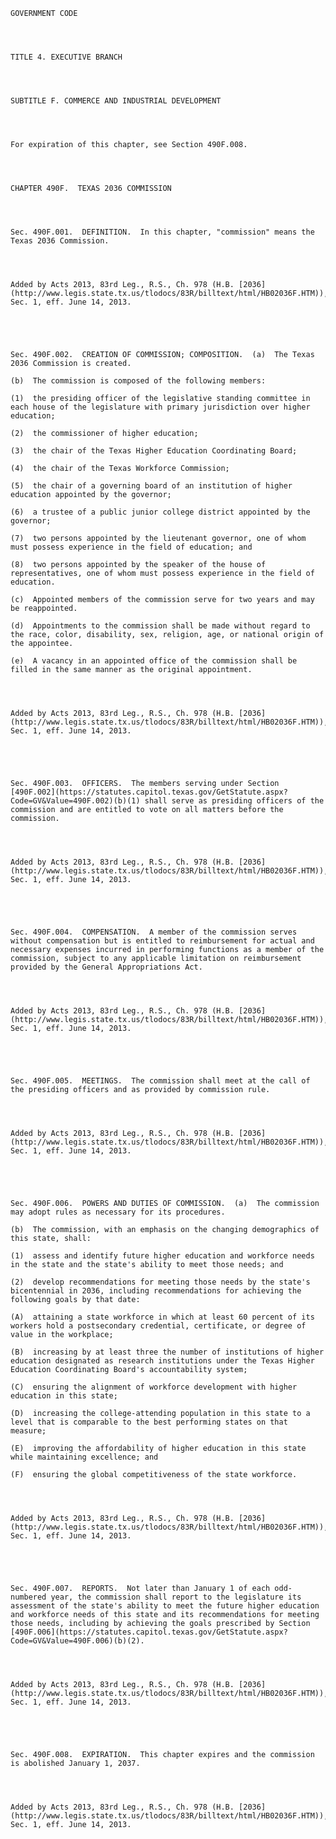 ﻿
    
    
    	
    					
    
    
    GOVERNMENT CODE
    
      
    
    
    TITLE 4. EXECUTIVE BRANCH
    
      
    
    
    SUBTITLE F. COMMERCE AND INDUSTRIAL DEVELOPMENT
    
      
    
    
    For expiration of this chapter, see Section 490F.008.
    
      
    
    
    CHAPTER 490F.  TEXAS 2036 COMMISSION
    
      
    
    
    Sec. 490F.001.  DEFINITION.  In this chapter, "commission" means the Texas 2036 Commission.
    
    
    
    
    Added by Acts 2013, 83rd Leg., R.S., Ch. 978 (H.B. [2036](http://www.legis.state.tx.us/tlodocs/83R/billtext/html/HB02036F.HTM)), Sec. 1, eff. June 14, 2013.
    
    
    
    
    
    Sec. 490F.002.  CREATION OF COMMISSION; COMPOSITION.  (a)  The Texas 2036 Commission is created.
    
    (b)  The commission is composed of the following members:
    
    (1)  the presiding officer of the legislative standing committee in each house of the legislature with primary jurisdiction over higher education;
    
    (2)  the commissioner of higher education;
    
    (3)  the chair of the Texas Higher Education Coordinating Board;
    
    (4)  the chair of the Texas Workforce Commission;
    
    (5)  the chair of a governing board of an institution of higher education appointed by the governor;
    
    (6)  a trustee of a public junior college district appointed by the governor;
    
    (7)  two persons appointed by the lieutenant governor, one of whom must possess experience in the field of education; and
    
    (8)  two persons appointed by the speaker of the house of representatives, one of whom must possess experience in the field of education.
    
    (c)  Appointed members of the commission serve for two years and may be reappointed.
    
    (d)  Appointments to the commission shall be made without regard to the race, color, disability, sex, religion, age, or national origin of the appointee.
    
    (e)  A vacancy in an appointed office of the commission shall be filled in the same manner as the original appointment.
    
    
    
    
    Added by Acts 2013, 83rd Leg., R.S., Ch. 978 (H.B. [2036](http://www.legis.state.tx.us/tlodocs/83R/billtext/html/HB02036F.HTM)), Sec. 1, eff. June 14, 2013.
    
    
    
    
    
    Sec. 490F.003.  OFFICERS.  The members serving under Section [490F.002](https://statutes.capitol.texas.gov/GetStatute.aspx?Code=GV&Value=490F.002)(b)(1) shall serve as presiding officers of the commission and are entitled to vote on all matters before the commission.
    
    
    
    
    Added by Acts 2013, 83rd Leg., R.S., Ch. 978 (H.B. [2036](http://www.legis.state.tx.us/tlodocs/83R/billtext/html/HB02036F.HTM)), Sec. 1, eff. June 14, 2013.
    
    
    
    
    
    Sec. 490F.004.  COMPENSATION.  A member of the commission serves without compensation but is entitled to reimbursement for actual and necessary expenses incurred in performing functions as a member of the commission, subject to any applicable limitation on reimbursement provided by the General Appropriations Act.
    
    
    
    
    Added by Acts 2013, 83rd Leg., R.S., Ch. 978 (H.B. [2036](http://www.legis.state.tx.us/tlodocs/83R/billtext/html/HB02036F.HTM)), Sec. 1, eff. June 14, 2013.
    
    
    
    
    
    Sec. 490F.005.  MEETINGS.  The commission shall meet at the call of the presiding officers and as provided by commission rule.
    
    
    
    
    Added by Acts 2013, 83rd Leg., R.S., Ch. 978 (H.B. [2036](http://www.legis.state.tx.us/tlodocs/83R/billtext/html/HB02036F.HTM)), Sec. 1, eff. June 14, 2013.
    
    
    
    
    
    Sec. 490F.006.  POWERS AND DUTIES OF COMMISSION.  (a)  The commission may adopt rules as necessary for its procedures.
    
    (b)  The commission, with an emphasis on the changing demographics of this state, shall:
    
    (1)  assess and identify future higher education and workforce needs in the state and the state's ability to meet those needs; and
    
    (2)  develop recommendations for meeting those needs by the state's bicentennial in 2036, including recommendations for achieving the following goals by that date:
    
    (A)  attaining a state workforce in which at least 60 percent of its workers hold a postsecondary credential, certificate, or degree of value in the workplace;
    
    (B)  increasing by at least three the number of institutions of higher education designated as research institutions under the Texas Higher Education Coordinating Board's accountability system;
    
    (C)  ensuring the alignment of workforce development with higher education in this state;
    
    (D)  increasing the college-attending population in this state to a level that is comparable to the best performing states on that measure;
    
    (E)  improving the affordability of higher education in this state while maintaining excellence; and
    
    (F)  ensuring the global competitiveness of the state workforce.
    
    
    
    
    Added by Acts 2013, 83rd Leg., R.S., Ch. 978 (H.B. [2036](http://www.legis.state.tx.us/tlodocs/83R/billtext/html/HB02036F.HTM)), Sec. 1, eff. June 14, 2013.
    
    
    
    
    
    Sec. 490F.007.  REPORTS.  Not later than January 1 of each odd-numbered year, the commission shall report to the legislature its assessment of the state's ability to meet the future higher education and workforce needs of this state and its recommendations for meeting those needs, including by achieving the goals prescribed by Section [490F.006](https://statutes.capitol.texas.gov/GetStatute.aspx?Code=GV&Value=490F.006)(b)(2).
    
    
    
    
    Added by Acts 2013, 83rd Leg., R.S., Ch. 978 (H.B. [2036](http://www.legis.state.tx.us/tlodocs/83R/billtext/html/HB02036F.HTM)), Sec. 1, eff. June 14, 2013.
    
    
    
    
    
    Sec. 490F.008.  EXPIRATION.  This chapter expires and the commission is abolished January 1, 2037.
    
    
    
    
    Added by Acts 2013, 83rd Leg., R.S., Ch. 978 (H.B. [2036](http://www.legis.state.tx.us/tlodocs/83R/billtext/html/HB02036F.HTM)), Sec. 1, eff. June 14, 2013.
    
    
    
    
    				
